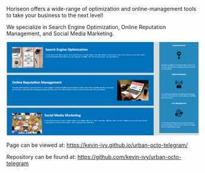 Horiseon offers a wide-range of optimization and online-management tools to take your business to the next level!

We specialize in Search Engine Optimization, Online Reputation Management, and Social Media Marketing.

![Screenshot](https://github.com/kevin-ivy/urban-octo-telegram/blob/master/assets/images/Screenshot.png)

Page can be viewed at: https://kevin-ivy.github.io/urban-octo-telegram/

Repository can be found at: https://github.com/kevin-ivy/urban-octo-telegram
